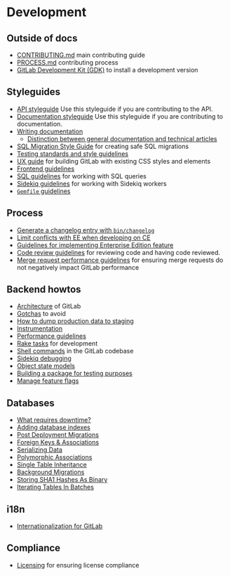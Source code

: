 # Development

## Outside of docs

- [CONTRIBUTING.md](https://gitlab.com/gitlab-org/gitlab-ce/blob/master/CONTRIBUTING.md) main contributing guide
- [PROCESS.md](https://gitlab.com/gitlab-org/gitlab-ce/blob/master/PROCESS.md) contributing process
- [GitLab Development Kit (GDK)](https://gitlab.com/gitlab-org/gitlab-development-kit/blob/master/doc/howto/README.md) to install a development version

## Styleguides

- [API styleguide](api_styleguide.md) Use this styleguide if you are
  contributing to the API.
- [Documentation styleguide](doc_styleguide.md) Use this styleguide if you are
  contributing to documentation.
- [Writing documentation](writing_documentation.md)
  - [Distinction between general documentation and technical articles](writing_documentation.md#distinction-between-general-documentation-and-technical-articles)
- [SQL Migration Style Guide](migration_style_guide.md) for creating safe SQL migrations
- [Testing standards and style guidelines](testing.md)
- [UX guide](ux_guide/index.md) for building GitLab with existing CSS styles and elements
- [Frontend guidelines](fe_guide/index.md)
- [SQL guidelines](sql.md) for working with SQL queries
- [Sidekiq guidelines](sidekiq_style_guide.md) for working with Sidekiq workers
- [`Gemfile` guidelines](gemfile.md)

## Process

- [Generate a changelog entry with `bin/changelog`](changelog.md)
- [Limit conflicts with EE when developing on CE](limit_ee_conflicts.md)
- [Guidelines for implementing Enterprise Edition feature](ee_features.md)
- [Code review guidelines](code_review.md) for reviewing code and having code reviewed.
- [Merge request performance guidelines](merge_request_performance_guidelines.md)
  for ensuring merge requests do not negatively impact GitLab performance

## Backend howtos

- [Architecture](architecture.md) of GitLab
- [Gotchas](gotchas.md) to avoid
- [How to dump production data to staging](db_dump.md)
- [Instrumentation](instrumentation.md)
- [Performance guidelines](performance.md)
- [Rake tasks](rake_tasks.md) for development
- [Shell commands](shell_commands.md) in the GitLab codebase
- [Sidekiq debugging](sidekiq_debugging.md)
- [Object state models](object_state_models.md)
- [Building a package for testing purposes](build_test_package.md)
- [Manage feature flags](feature_flags.md)

## Databases

- [What requires downtime?](what_requires_downtime.md)
- [Adding database indexes](adding_database_indexes.md)
- [Post Deployment Migrations](post_deployment_migrations.md)
- [Foreign Keys & Associations](foreign_keys.md)
- [Serializing Data](serializing_data.md)
- [Polymorphic Associations](polymorphic_associations.md)
- [Single Table Inheritance](single_table_inheritance.md)
- [Background Migrations](background_migrations.md)
- [Storing SHA1 Hashes As Binary](sha1_as_binary.md)
- [Iterating Tables In Batches](iterating_tables_in_batches.md)

## i18n

- [Internationalization for GitLab](i18n_guide.md)

## Compliance

- [Licensing](licensing.md) for ensuring license compliance
